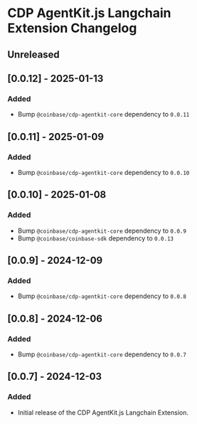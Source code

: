 # CDP AgentKit.js Langchain Extension Changelog

## Unreleased

## [0.0.12] - 2025-01-13

### Added
- Bump `@coinbase/cdp-agentkit-core` dependency to `0.0.11`

## [0.0.11] - 2025-01-09

### Added
- Bump `@coinbase/cdp-agentkit-core` dependency to `0.0.10`

## [0.0.10] - 2025-01-08

### Added
- Bump `@coinbase/cdp-agentkit-core` dependency to `0.0.9`
- Bump `@coinbase/coinbase-sdk` dependency to `0.0.13`

## [0.0.9] - 2024-12-09

### Added

- Bump `@coinbase/cdp-agentkit-core` dependency to `0.0.8`

## [0.0.8] - 2024-12-06

### Added

- Bump `@coinbase/cdp-agentkit-core` dependency to `0.0.7`

## [0.0.7] - 2024-12-03

### Added

- Initial release of the CDP AgentKit.js Langchain Extension.
